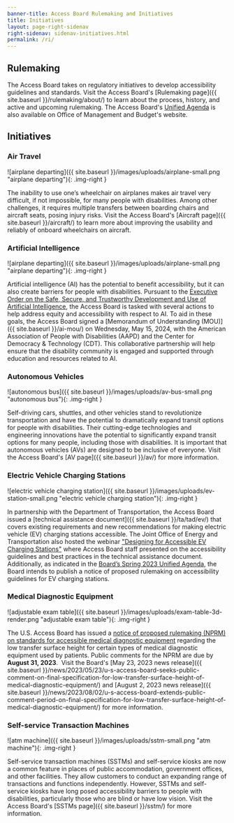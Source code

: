 ```yaml
---
banner-title: Access Board Rulemaking and Initiatives
title: Initiatives
layout: page-right-sidenav
right-sidenav: sidenav-initiatives.html
permalink: /ri/
---
```

## Rulemaking

The Access Board takes on regulatory initiatives to develop accessibility guidelines and standards. Visit the Access Board's [Rulemaking page]({{ site.baseurl }}/rulemaking/about/) to learn about the process, history, and active and upcoming rulemaking. The Access Board's [Unified Agenda](https://www.reginfo.gov/public/do/eAgendaMain?operation=OPERATION_GET_AGENCY_RULE_LIST&currentPub=true&agencyCode=&showStage=active&agencyCd=3014&csrf_token=4477D73C38800DD64CF55ADB1768D8D45A731BE31E15AB2A267391786B5743BB6B29078DCC57BFFFD1D816392F7FE84DBA51) is also available on Office of Management and Budget's website. 

## Initiatives

### Air Travel

![airplane departing]({{ site.baseurl }}/images/uploads/airplane-small.png "airplane departing"){: .img-right }

The inability to use one’s wheelchair on airplanes makes air travel very difficult, if not impossible, for many people with disabilities. Among other challenges, it requires multiple transfers between boarding chairs and aircraft seats, posing injury risks. Visit the Access Board's [Aircraft page]({{ site.baseurl }}/aircraft/) to learn more about improving the usability and reliably of onboard wheelchairs on aircraft.

### Artificial Intelligence

![airplane departing]({{ site.baseurl }}/images/uploads/airplane-small.png "airplane departing"){: .img-right }

Artificial intelligence (AI) has the potential to benefit accessibility, but it can also create barriers for people with disabilities. Pursuant to the [Executive Order on the Safe, Secure, and Trustworthy Development and Use of Artificial Intelligence](https://www.whitehouse.gov/briefing-room/presidential-actions/2023/10/30/executive-order-on-the-safe-secure-and-trustworthy-development-and-use-of-artificial-intelligence/), the Access Board is tasked with several actions to help address equity and accessibility with respect to AI. To aid in these goals, the Access Board signed a [Memorandum of Understanding (MOU)]({{ site.baseurl }}/ai-mou/) on Wednesday, May 15, 2024, with the American Association of People with Disabilities (AAPD) and the Center for Democracy & Technology (CDT). This collaborative partnership will help ensure that the disability community is engaged and supported through education and resources related to AI. 

### Autonomous Vehicles

![autonomous bus]({{ site.baseurl }}/images/uploads/av-bus-small.png "autonomous bus"){: .img-right }

Self-driving cars, shuttles, and other vehicles stand to revolutionize transportation and have the potential to dramatically expand transit options for people with disabilities. Their cutting-edge technologies and engineering innovations have the potential to significantly expand transit options for many people, including those with disabilities. It is important that autonomous vehicles (AVs) are designed to be inclusive of everyone. Visit the Access Board's [AV page]({{ site.baseurl }}/av/) for more information.

### Electric Vehicle Charging Stations

![electric vehicle charging station]({{ site.baseurl }}/images/uploads/ev-station-small.png "electric vehicle charging station"){: .img-right }

In partnership with the Department of Transportation, the Access Board issued a [technical assistance document]({{ site.baseurl }}/ta/tad/ev/) that covers existing requirements and new recommendations for making electric vehicle (EV) charging stations accessible.  The Joint Office of Energy and Transportation also hosted the webinar ["Designing for Accessible EV Charging Stations"](https://driveelectric.gov/webinars/accessibility) where Access Board staff presented on the accessibility guidelines and best practices in the technical assistance document. Additionally, as indicated in the 
[Board’s Spring 2023 Unified Agenda](https://www.reginfo.gov/public/do/eAgendaMain?operation=OPERATION_GET_AGENCY_RULE_LIST&currentPub=true&agencyCode=&showStage=active&agencyCd=3014),
the Board intends to publish a notice of proposed rulemaking on accessibility guidelines for EV charging stations.

### Medical Diagnostic Equipment

![adjustable exam table]({{ site.baseurl }}/images/uploads/exam-table-3d-render.png "adjustable exam table"){: .img-right }

The U.S. Access Board has issued a [notice of proposed rulemaking (NPRM) on standards for accessible medical diagnostic equipment](https://www.federalregister.gov/d/2023-10827) regarding the low transfer surface height for certain types of medical diagnostic equipment used by patients.  Public comments for the NPRM are due by **August 31, 2023**.  Visit the Board's
[May 23, 2023 news release]({{ site.baseurl }}/news/2023/05/23/u-s-access-board-seeks-public-comment-on-final-specification-for-low-transfer-surface-height-of-medical-diagnostic-equipment/)
and
[August 2, 2023 news release]({{ site.baseurl }}/news/2023/08/02/u-s-access-board-extends-public-comment-period-on-final-specification-for-low-transfer-surface-height-of-medical-diagnostic-equipment/)
for more information.

### Self-service Transaction Machines

![atm machine]({{ site.baseurl }}/images/uploads/sstm-small.png "atm machine"){: .img-right }

Self-service transaction machines (SSTMs) and self-service kiosks are now a common feature in places of public accommodation, government offices, and other facilities. They allow customers to conduct an expanding range of transactions and functions independently. However, SSTMs and self-service kiosks have long posed accessibility barriers to people with disabilities, particularly those who are blind or have low vision. Visit the Access Board's [SSTMs page]({{ site.baseurl }}/sstm/) for more information. 
